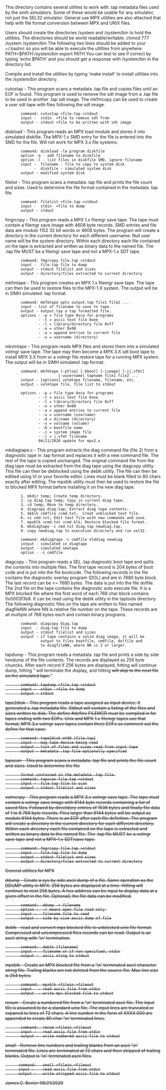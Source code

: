 This directory contains several utilites to work with .tap metadata
files used by the simh simulators.  Some of these would be usable
for any simulator, not just the SEL32 simulator.  General use MPX
utilities are also attached that help with file format conversion
between MPX and UNIX files.

Users should create the directories /system and /system/bin to hold
the utilities.  The directories should be world readable/writable.
chmod 777 /system /system/bin
The following two lines should be added to your ~/.bashrc so you
will be able to execute the utilities from anywhere:
PATH=$PATH:/system/bin
export PATH
You can test to see if correct by typing 'echo $PATH' and you
should get a response with /system/bin in the directory list.

Compile and install the utilities by typing 'make install' to
install utilities into the /system/bin directory.


cutostap - This program scans a metadata .tap file and copies files
           until an EOF is found.  This program is used to remove
           the sdt image from a .tap file to be used in another
           .tap sdt image.  The mkfmcopy can be used to create a
           user sdt tape with files following the sdt image.

           command: cutostap <file.tap >stdout
           input -  stdin  <file to remove sdt from
           output - stdout >file to be written with sdt image

diskload - This program reads an MPX load module and stores it into
           simulated diskfile.  The MPX-1.x SMD entry for the file
           is entered into the SMD for the file.  Will not work for
           MPX 3.x file systems.

           command: diskload -la program diskfile
           option -a - add filename to diskfile
           option -l - list files in diskfile SMD, ignore filename
           input -  filename - file to copy to system disk
                 -  diskfile - simulated system disk
           output - modified system disk

filelist - This program scans a metadata .tap file and prints the
           file count and sizes.  Used to determine the file
           format contained in the metadata .tap file.

           command: filelist <file.tap >stdout
           input -  stdin  <file to dump
           output - stdout

fmgrcopy - This program reads a MPX 1.x filemgr save tape.  The tape
           must contain a filemgr save image with 4608 byte records.
           SMD entries and file data are modulo 1152 32 bit words or
           4608 bytes.  The program will create a directory in the
           current directory for each different username.  Null user
           name will be the system directory.  Within each directory
           each file contained on the tape is extracted and written
           as binary data to the named file.  The .tap file MUST be
           a filemgr save tape and not a MPX-1.x SDT tape.

           command: fmgrcopy file.tap >stdout
           input -  file.tap file to dump
           output - stdout filelist and sizes
           output - directory/files extracted to current directory

mkfmtape - This program creates an MPX 1.x filemgr save tape.  The
           tape can then be used to restore files to the MPX-1.X
           system.  The output will be in SIMH simulated .tap format.

           command: mkfmtape opts output.tap file1 file2 ...
           input - list of filename to save to tape.
           output - output.tap a tap formatted file.
           options - -p = file type 0xca for programs
                   - -t = ascii text file 0xee
                   - -l = library/directory file 0xff
                   - -o = other 0x00
                   - -a = append entries to current file
                   - -u = username (directory)

mkvmtape - This program reads MPX files and stores them into a
           simulated volmgr save tape. The tape may then become
           a MPX 3.X sdt boot tape to install MPX 3.X from or a
           volmgr file restore tape for a running MPX system.
           The output will be in SIMH simulated .tap format.

           command: mkfmtape [-ptloa] [-bboot] [-iimage] [-jj.vfmt]
                            [-uusername] tapname file1 file2 ...
           intput - [options] volmtape filename, filename, etc.
           output - volmtape file, file list to stdout

           options - -p = file type 0xca for programs
                   - -t = ascii text file 0xee
                   - -l = library/directory file 0xff
                   - -o = other 0x00
                   - -a = append entries to current file
                   - -u = username (username)
                   - -d = dirname (directory)
                   - -v = volname (volume)
                   - -b = bootfile name
                   - -i = system image file
                   - -j = j.vfmt filename
                   04/11/2020 update for mpx3.x

mkdiagtape.c - This program extracts the diag command file (file 2)
           from a diagnostic tape in .tap format and replaces it
           with a new command file.  The rest of the tape is copied
           unchanged.  The original command file from the diag tape
           must be extracted from the diag tape using the diagcopy
           utility.  This file can then be deblocked using the deblk
           utility. The file can then be editied using VI or your
           favorite editor.  Lines must be blank filled to 80 chars
           exactly after editing.  The mpxblk utility must then be
           used to restore the file to blocked MPX format before
           installing it on the new diag tape.

           1. mkdir temp; Create temp directory.
           2. cp diag.tap temp; Copy in current diag tape.
           3. cd temp; Move to temp directory.
           4. diagcopy diag.tap; Extract diag tape contents.
           5. deblk cmdfile >cmd.txt;  Creat unblocked text file.
           6. vi cmd.txt; Edit text file with new commands and save.
           7. mpxblk <cmd.txt >cmd.blk; Restore blocked file format.
           8. mkdiagtape -c cmd.txt diag.tap newdiag.tap.
           9. copy newdiag.tap to execution directory and run sel32.

           command: mkdiagtape -c cmdfile olddiag newdiag
           intput - simulated in_diagtape
           output - simulated newtape
           option - -c cmdfile

diagcopy - This program reads a SEL .tap diagnostic boot tape and splits
           the contents into multiple files.  The first tape record
           is 204 bytes of boot code and is put into the file bootcode.
           The following records in the file contains the diagnostic
           overlay program (DOL) and are in 7680 byte block.  The last
           record can be <= 7680 bytes.  The data is put into the file
           dolfile.  The 2nd file on the tape contains the diagnostic
           auto execute file.  It is a MPX blocked file where the first
           word of each 768 char block contains 0x0003f3b8.  It can be
           read using the deblk utility in the taptools directory.
           The following diagnostic files on the tape are written to
           files named diagfileNN where NN is relative file number on
           the tape.  These records are all multiple of 768 bytes each
           and contain binary programs.

           command: diagcopy diag.tap
           input  - diag.tap file to dump
           output - stdout filelist and sizes
           output - if tape contains a valid diag image, it will be
                    output to files bootfile, cmdfile, dolfile and
                    to diagfileNN, where NN is 3 or larger.

tapdump -  This program reads a metadata .tap file and prints a side
           by side hexdump of the file contents.  The records are 
           displayed as 256 byte chuncks.  After each record if 256
           bytes are displayed, hitting <cr> will continue dump, 
           hitting <q> will terminate the display, and hitting <s>
           will skip to the next file on the simulated tape.

           command: tapdump <file.tap >stdout
           input -  stdin  <file to dump
           output - stdout

tape2disk - This program reads a tape assigned as input device.  It
           generated a .tap metadata file.  Stdout will contain a
           listing of the files and sizes written to disk.  The define
           #define FILEMGR must be compiled in for tapes ending with
           two EOFs.  Unix and MPX 1.x filemgr tapes use that format.
           MPX 3.x volmgr save tapes contain three EOFs so comment out
           the define for that case. 

           command: tape2disk mt00 [file.tap]
           input -  mag tape device being read
           output - list of files and sizes read from input tape
           output - metadata .tap file optionally specified

tapscan -  This program scans a metadata .tap file and prints the
           file count and sizes.  Used to determine the file

           format contained in the metadata .tap file.
           command: tapscan file.tap >stdout
           input -  file.tap file to scan
           output - stdout filelist and sizes

volmcopy - This program reads a MPX 3.x volmgr save tape.  The tape
           must contain a volmgr save image with 6144 byte records
           containing a list of saved files.  Followed by directdory
           entries of 1536 bytes and finally file data of 1 to 8 768
           byte records. Files larger than 6144 bytes will be output
           as modulo 6144 bytes.  There is an EOF after each file
           definition.  The program will create a directory in the
           current directory for each different directory. Within
           each directory each file contained on the tape is extracted
           and written as binary data to the named file.  The .tap
           file MUST be a volmgr save tape and not a MPX-1.x SDT/save
           tape.

           command: fmgrcopy file.tap >stdout
           input -  file.tap file to dump
           output - stdout filelist and sizes
           output - directory/files extracted to current directory

General utilities for MPX

ddump -    Create a sys by side ascii dump of a file.  Same operation
           as the DDUMP utility in MPX.  256 bytes are displayed at
           a time.  Hitting <cr> will continue to next 256 bytes.  A
           hex address can be input to display data at a given offset
           in the file.  Optionall, the file data can be modified.

           command:  ddump -r filename
           option -  -r means open file read only 
           input -   filename file to read
           output -  side by size ascii dump of file

deblk -    read and convert mpx blocked ifile to unblocked unix file
           format.  Compressed and uncompressed files records can be
           read.  Output is an ascii string with '\n' termination.

           command:  deblk [filename]
           input -   filename or if non specified, stdin
           output -  ascii sting to stdout

mpxblk -   Create an MPX blocked file from a '\n' terminated ascii
           character string file.  Trailing blanks are not deleted
           from the source file.  Max line size is 254 bytes.

           command:  mpxblk <filein >fileout
           input   - read ascii file from stdin
           output  - write mpx blocked file to stdout

renum -    Create a numbered file from a '\n' terminated ascii file.
           The input file is assumed to be a standard unix file.  The
           input lines are truncated or expaned to lines of 72 chars.
           A line number in the form of XXXX.000 are appended to
           create 80 char '\n' terminated lines.

           command:  renum <filein >fileout
           input -   read ascii file from stdin
           output -  write numbered ascii file to stdout

small -   Remove line numbers and trailing blanks from an ascii '\n'
          terminated file.  Lines are terminated at 72 chars and then
          stripped of trailing blanks.  Output is '\n' terminated
          ascii files.

          command:   small <filein >fileout
          input -    read ascii file from stdin
          output -   write stripped ascii file to stdout

James C. Bevier
08/21/2020
